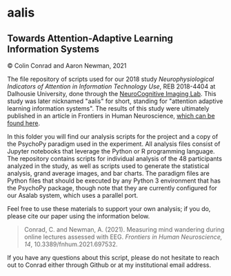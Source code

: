 # aalis
## Towards Attention-Adaptive Learning Information Systems
© Colin Conrad and Aaron Newman, 2021

The file repository of scripts used for our 2018 study _Neurophysiological Indicators of Attention in Information Technology Use_, REB 2018-4404 at Dalhousie University, done through the [NeuroCognitive Imaging Lab](https://ncil.science/). This study was later nicknamed "aalis" for short, standing for "attention adaptive learning information systems". The results of this study were ultimately published in an article in Frontiers in Human Neuroscience, <a href="https://www.frontiersin.org/articles/10.3389/fnhum.2021.697532/full">which can be found here</a>.

In this folder you will find our analysis scripts for the project and a copy of the PsychoPy paradigm used in the experiment. All analysis files consist of Jupyter notebooks that leverage the Python or R programming language. The repository contains scripts for individual analysis of the 48 participants analyzed in the study, as well as scripts used to generate the statistical analysis, grand average images, and bar charts. The paradigm files are Python files that should be executed by any Python 3 environment that has the PsychoPy package, though note that they are currently configured for our Asalab system, which uses a parallel port. 

Feel free to use these materials to support your own analysis; if you do, please cite our paper using the information below.

> Conrad, C. and Newman, A. (2021). Measuring mind wandering during online lectures assessed with EEG. _Frontiers in Human Neuroscience, 14_, 10.3389/fnhum.2021.697532.

If you have any questions about this script, please do not hesitate to reach out to Conrad either through Github or at my institutional email address.
